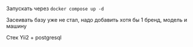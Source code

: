 Запускать через `docker compose up -d`

Засеивать базу уже не стал, надо добавить хотя бы 1 бренд, модель и машину

Стек Yii2 + postgresql
